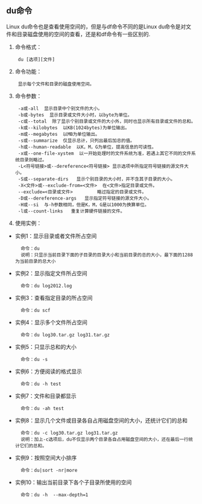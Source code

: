 ## du命令
Linux du命令也是查看使用空间的，但是与df命令不同的是Linux du命令是对文件和目录磁盘使用的空间的查看，还是和df命令有一些区别的.

1. 命令格式：

        du [选项][文件]
2. 命令功能：

        显示每个文件和目录的磁盘使用空间。
3. 命令参数：

        -a或-all  显示目录中个别文件的大小。
        -b或-bytes  显示目录或文件大小时，以byte为单位。
        -c或--total  除了显示个别目录或文件的大小外，同时也显示所有目录或文件的总和。
        -k或--kilobytes  以KB(1024bytes)为单位输出。
        -m或--megabytes  以MB为单位输出。
        -s或--summarize  仅显示总计，只列出最后加总的值。
        -h或--human-readable  以K，M，G为单位，提高信息的可读性。
        -x或--one-file-xystem  以一开始处理时的文件系统为准，若遇上其它不同的文件系统目录则略过。
        -L<符号链接>或--dereference<符号链接> 显示选项中所指定符号链接的源文件大小。
        -S或--separate-dirs   显示个别目录的大小时，并不含其子目录的大小。
        -X<文件>或--exclude-from=<文件>  在<文件>指定目录或文件。
        --exclude=<目录或文件>         略过指定的目录或文件。
        -D或--dereference-args   显示指定符号链接的源文件大小。
        -H或--si  与-h参数相同，但是K，M，G是以1000为换算单位。
        -l或--count-links   重复计算硬件链接的文件。

4. 使用实例：
* 实例1：显示目录或者文件所占空间

        命令：du
        说明：只显示当前目录下面的子目录的目录大小和当前目录的总的大小，最下面的1288为当前目录的总大小
* 实例2：显示指定文件所占空间

        命令：du log2012.log
* 实例3：查看指定目录的所占空间

        命令：du scf
* 实例4：显示多个文件所占空间

        命令：du log30.tar.gz log31.tar.gz
* 实例5：只显示总和的大小

        命令：du -s
* 实例6：方便阅读的格式显示

        命令：du -h test
* 实例7：文件和目录都显示

        命令：du -ah test
* 实例8：显示几个文件或目录各自占用磁盘空间的大小，还统计它们的总和

        命令：du -c log30.tar.gz log31.tar.gz
        说明：加上-c选项后，du不仅显示两个目录各自占用磁盘空间的大小，还在最后一行统计它们的总和。
* 实例9：按照空间大小排序

        命令：du|sort -nr|more
* 实例10：输出当前目录下各个子目录所使用的空间

        命令：du -h  --max-depth=1
